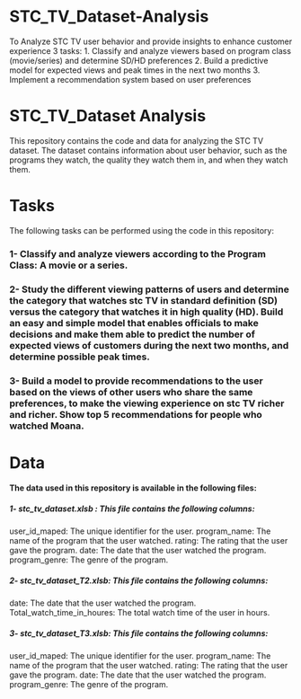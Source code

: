 # STC_TV_Dataset-Analysis
To Analyze STC TV user behavior and provide insights to enhance customer experience 3 tasks:   1. Classify and analyze viewers based on program class (movie/series) and determine SD/HD preferences  2. Build a predictive model for expected views and peak times in the next two months  3. Implement a recommendation system based on user preferences

# STC_TV_Dataset Analysis
This repository contains the code and data for analyzing the STC TV dataset. The dataset contains information about user behavior, such as the programs they watch, the quality they watch them in, and when they watch them.

# Tasks
The following tasks can be performed using the code in this repository:

### 1- Classify and analyze viewers according to the Program Class: A movie or a series.
### 2- Study the different viewing patterns of users and determine the category that watches stc TV in standard definition (SD) versus the category that watches it in high quality (HD). Build an easy and simple model that enables officials to make decisions and make them able to predict the number of expected views of customers during the next two months, and determine possible peak times.
### 3- Build a model to provide recommendations to the user based on the views of other users who share the same preferences, to make the viewing experience on stc TV richer and richer. Show top 5 recommendations for people who watched Moana.
# Data

#### The data used in this repository is available in the following files:

##### 1- stc_tv_dataset.xlsb : This file contains the following columns:
user_id_maped: The unique identifier for the user.
program_name: The name of the program that the user watched.
rating: The rating that the user gave the program.
date: The date that the user watched the program.
program_genre: The genre of the program.
##### 2- stc_tv_dataset_T2.xlsb: This file contains the following columns:
date: The date that the user watched the program.
Total_watch_time_in_houres: The total watch time of the user in hours.
##### 3- stc_tv_dataset_T3.xlsb: This file contains the following columns:
user_id_maped: The unique identifier for the user.
program_name: The name of the program that the user watched.
rating: The rating that the user gave the program.
date: The date that the user watched the program.
program_genre: The genre of the program.

